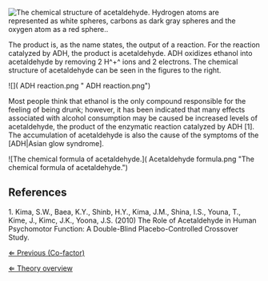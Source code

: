 ![The chemical structure of acetaldehyde. Hydrogen atoms are represented
as white spheres, carbons as dark gray spheres and the oxygen atom as a
red
sphere..]( Acetaldehyde.png "The chemical structure of acetaldehyde. Hydrogen atoms are represented as white spheres, carbons as dark gray spheres and the oxygen atom as a red sphere..")

The product is, as the name states, the output of a reaction. For the
reaction catalyzed by ADH, the product is acetaldehyde. ADH oxidizes
ethanol into acetaldehyde by removing 2 H^+^ ions and 2 electrons. The
chemical structure of acetaldehyde can be seen in the figures to the
right.

![]( ADH reaction.png " ADH reaction.png")

Most people think that ethanol is the only compound responsible for the
feeling of being drunk; however, it has been indicated that many effects
associated with alcohol consumption may be caused be increased levels of
acetaldehyde, the product of the enzymatic reaction catalyzed by ADH
[1]. The accumulation of acetaldehyde is also the cause of the symptoms
of the [ADH|Asian glow syndrome].

![The chemical formula of
acetaldehyde.]( Acetaldehyde formula.png "The chemical formula of acetaldehyde.")

References
----------

1\. Kima, S.W., Baea, K.Y., Shinb, H.Y., Kima, J.M., Shina, I.S., Youna,
T., Kime, J., Kimc, J.K., Yoona, J.S. (2010) The Role of Acetaldehyde in
Human Psychomotor Function: A Double-Blind Placebo-Controlled Crossover
Study.

[⇐ Previous (Co-factor)](/wiki/Co-factor "wikilink")

[⇐ Theory overview](/wiki/Enzyme_Kinetics "wikilink")

